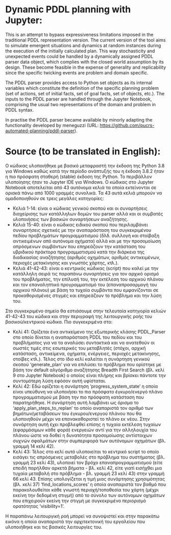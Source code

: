 # Dynamic PDDL planning with Jupyter:

This is an attempt to bypass expressiveness limitations imposed in the traditional PDDL representation version. The current version of the tool aims to simulate emergent situations and dynamics at random instances during the execution of the initially calculated plan. This way stochasticity and unexpected events could be handled by a dynamically assigned PDDL parser data object, which complies with the closed world assumption by its design. These become feasible in the expense of generality and replicability since the specific twicking events are problem and domain specific.

The PDDL parser provides access to Python set objects as its internal variables which constitute the definition of the specific planning problem (set of actions, set of initial facts, set of goal facts, set of objects, etc.). The inputs to the PDDL parser are handled through the Jupyter Notebook, comprising the usual two representations of the domain and problem in PDDL syntax.

In practise the PDDL parser became available by minorly adapting the functionality developed by meneguzzi (URL: https://github.com/pucrs-automated-planning/pddl-parser).

# Source (to be translated in English):
Ο κώδικας υλοποιήθηκε με βασικό μεταφραστή την έκδοση της Python 3.8 για Windows καθώς κατά την περίοδο ανάπτυξής του η έκδοση 3.8.2 ήταν η πιο πρόσφατη σταθερή (stable) έκδοση της Python. Το περιβάλλον υλοποίησης ήταν το Jupyter IDE για Windows. Ο κώδικας στο Jupyter Notebook αποτελείται από 43 αυτόνομα κελιά τα οποία εκτείνονται σε οριακά πάνω από 1000 γραμμές συνολικά. Τα 43 αυτά κελιά μπορούν να ομαδοποιηθούν σε τρεις μεγάλες κατηγορίες:
+ Κελιά 1-14: είναι ο κώδικας γενικού σκοπού και οι συναρτήσεις διαχείρισης των κατάλληλων δομών του parser αλλά και οι συμβατές υλοποιήσεις των βασικών συναρτήσεων αναζήτησης.
+ Κελιά 15-40: είναι ο κώδικας ειδικού σκοπού που περιλαμβάνει συναρτήσεις σχετικές με την αναπαράσταση του συγκεκριμένου πεδίου προβλημάτων προγραμματισμού (δλδ. συλλογή και στοίβαξη αντικειμένων από αυτόνομα οχήματα) αλλά και με την προσομοίωση απρόσμενων συμβάντων που επηρεάζουν την κατάσταση του υβριδικού πράκτορα προγραμματισμού κατά την διάρκεια της διαδικασίας αναζήτησης (αριθμός οχημάτων, αριθμός αντικειμένων, περιοχές μετακίνησης και γνωστός χάρτης, κτλ.).
+ Κελιά 41-42-43: είναι ο κεντρικός κώδικας (script) που καλεί με την κατάλληλη σειρά τις παραπάνω συναρτήσεις για τον αρχικό ορισμό του προβλήματος, την επίλυσή του, την εκτέλεση του αρχικού πλάνου και τον επαναληπτικό προγραμματισμό του (επαναπροσαρμογή του αρχικού πλάνου) με βάση τα τυχαία συμβάντα που εμφανίζονται σε προκαθορισμένες στιγμές και επηρεάζουν το πρόβλημα και την λύση του.

Στο συγκεκριμένο σημείο θα εστιάσουμε στην τελευταία κατηγορία κελιών 41-42-43 του κώδικα και στην περιγραφή της λειτουργικής ροής του βασικού/κεντρικού κώδικα. Πιο συγκεκριμένα στο:
+ Κελί 41: Ορίζεται ένα αντικείμενο της εξωτερικής κλάσης PDDL_Parser στο οποίο δίνεται η αναπαράσταση PDDL του πεδίου και του προβλήματος για να τα αναλύσει συντακτικά και να ανατεθούν οι σωστές τιμές στις εσωτερικές του μεταβλητές (στόχοι, αρχική κατάσταση, αντικείμενα, οχήματα, ενέργειες, περιοχές μετακίνησης, στοίβες κτλ.). Τέλος στο ίδιο κελί καλείται η συνάρτηση γενικού σκοπού ‘generate_plan’ για να επιλύσει το πρόβλημα που ορίστηκε με βάση τον default αλγόριθμο αναζήτησης Breadth First Search (βλ. κελί 9 στο Jupyter Notebook) ο οποίος είναι πλήρης και βρίσκει πάντοτε την συντομότερη λύση εφόσον αυτή υφίσταται.
+ Κελί 42: Εδώ ορίζεται η συνάρτηση ‘progress_system_state’ η οποία είναι υπεύθυνη να υλοποιήσει το πιο πρόσφατο έγκυρο/ενεργό πλάνο προγραμματισμού με βάση την πιο πρόσφατη κατάσταση που παρατηρήθηκε. Η συνάρτηση αυτή λαμβάνει ως όρισμα το ‘apply_plan_steps_to_replan’ το οποίο αναπαριστά τον αριθμό των βημάτων/μεταβάσεων του έγκυρου/ενεργού πλάνου που θα υλοποιηθούν μέχρι να επανακαθοριστεί το πλάνο εκ νέου. Στην συνάρτηση αυτή έχει προβλεφθεί επίσης η τυχαία εκτέλεση τυχαίων (εφαρμόσιμων κάθε φορά) ενεργειών αντί για την αλληλουχία του πλάνου ώστε να δοθεί η δυνατότητα προσομοίωσης αντίστοιχων συχνών σφαλμάτων στην συμπεριφορά των αυτόνομων οχημάτων (βλ. γραμμή 14 κελί 42).
+ Κελί 43: Τέλος στο κελί αυτό υλοποιείται το κεντρικό script το οποίο εισάγει τις απρόσμενες μεταβολές στο πρόβλημα του συστήματος (βλ. γραμμή 23 κελί 43), υλοποιεί τον βρόχο επαναπρογραμματισμού (είτε επειδή παρήλθαν αρκετά βήματα - βλ. κελί 42, είτε γιατί εισήχθει μια τυχαία μεταβολή στο πρόβλημα - βλ. γραμμή 23 κελί 43) στην γραμμή 66 κελί 43. Επίσης υπολογίζεται η τιμή μιας συνάρτησης χρησιμότητας (βλ. κελί 37) ‘find_locations_scores’ η οποία αναπαριστά τον βαθμό που παρακολουθείται κάθε γνωστή περιοχή/τοποθεσία του χάρτη (μέχρι εκείνη την δεδομένη στιγμή) από το σύνολο των αυτόνομων οχημάτων που επιχειρούν εκείνη την στιγμή με συγκεκριμένο περιορισμό ορατότητας ‘visibility=1’.

Η παραπάνω λειτουργική ροή μπορεί να συνοψιστεί και στην παρακάτω εικόνα η οποία αναπαριστά την αρχιτεκτονική του εργαλείου που υλοποιήθηκε και τις βασικές λειτουργίες του.
